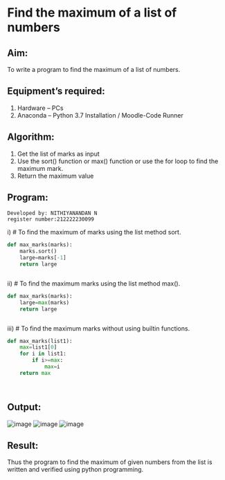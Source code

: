 # Find the maximum of a list of numbers
## Aim:
To write a program to find the maximum of a list of numbers.
## Equipment’s required:
1.	Hardware – PCs
2.	Anaconda – Python 3.7 Installation / Moodle-Code Runner
## Algorithm:
1.	Get the list of marks as input
2.	Use the sort() function or max() function or use the for loop to find the maximum mark.
3.	Return the maximum value
## Program:
```
Developed by: NITHIYANANDAN N
register number:212222230099
```

i)	# To find the maximum of marks using the list method sort.
```Python
def max_marks(marks):
    marks.sort()
    large=marks[-1]
    return large



```

ii)	# To find the maximum marks using the list method max().
```Python
def max_marks(marks):
    large=max(marks)
    return large



```

iii) # To find the maximum marks without using builtin functions.
```Python
def max_marks(list1):
    max=list1[0]
    for i in list1:
        if i>=max:
            max=i
    return max
    



```



## Output:
![image](https://github.com/drgbhuvaneswari/FindMaximum/assets/121784636/264b1765-faf4-4c6c-b7e2-3f3eab92f3ba)
![image](https://github.com/drgbhuvaneswari/FindMaximum/assets/121784636/4869dbc2-6541-484e-b71e-c8a596d95caa)
![image](https://github.com/drgbhuvaneswari/FindMaximum/assets/121784636/4a71ee6f-dab6-4266-b12d-5432890794c7)




## Result:
Thus the program to find the maximum of given numbers from the list is written and verified using python programming.
